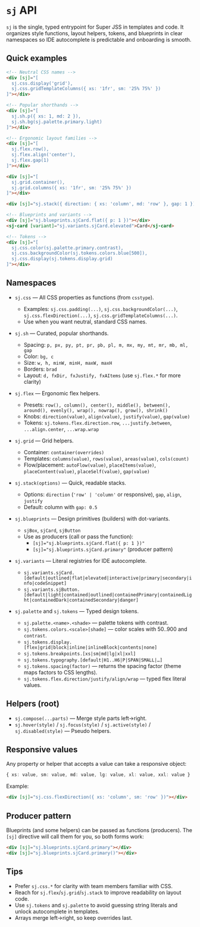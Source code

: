 # `sj` API

`sj` is the single, typed entrypoint for Super JSS in templates and code. It
organizes style functions, layout helpers, tokens, and blueprints in clear
namespaces so IDE autocomplete is predictable and onboarding is smooth.

## Quick examples

```html
<!-- Neutral CSS names -->
<div [sj]="[
  sj.css.display('grid'),
  sj.css.gridTemplateColumns({ xs: '1fr', sm: '25% 75%' })
]"></div>

<!-- Popular shorthands -->
<div [sj]="[
  sj.sh.p({ xs: 1, md: 2 }),
  sj.sh.bg(sj.palette.primary.light)
]"></div>

<!-- Ergonomic layout families -->
<div [sj]="[
  sj.flex.row(),
  sj.flex.align('center'),
  sj.flex.gap(1)
]"></div>

<div [sj]="[
  sj.grid.container(),
  sj.grid.columns({ xs: '1fr', sm: '25% 75%' })
]"></div>

<div [sj]="sj.stack({ direction: { xs: 'column', md: 'row' }, gap: 1 })"></div>

<!-- Blueprints and variants -->
<div [sj]="sj.blueprints.sjCard.flat({ p: 1 })"></div>
<sj-card [variant]="sj.variants.sjCard.elevated">Card</sj-card>

<!-- Tokens -->
<div [sj]="[
  sj.css.color(sj.palette.primary.contrast),
  sj.css.backgroundColor(sj.tokens.colors.blue[500]),
  sj.css.display(sj.tokens.display.grid)
]"></div>
```

## Namespaces

- `sj.css` — All CSS properties as functions (from `csstype`).
  - Examples: `sj.css.padding(...)`, `sj.css.backgroundColor(...)`,
    `sj.css.flexDirection(...)`, `sj.css.gridTemplateColumns(...)`.
  - Use when you want neutral, standard CSS names.

- `sj.sh` — Curated, popular shorthands.
  - Spacing: `p, px, py, pt, pr, pb, pl, m, mx, my, mt, mr, mb, ml, gap`
  - Color: `bg, c`
  - Size: `w, h, minW, minH, maxW, maxH`
  - Borders: `brad`
  - Layout: `d, fxDir, fxJustify, fxAItems` (use `sj.flex.*` for more clarity)

- `sj.flex` — Ergonomic flex helpers.
  - Presets: `row(), column(), center(), middle(), between(), around(), evenly(), wrap(), nowrap(), grow(), shrink()`
  - Knobs: `direction(value)`, `align(value)`, `justify(value)`, `gap(value)`
  - Tokens: `sj.tokens.flex.direction.row`, `...justify.between`, `...align.center`, `...wrap.wrap`

- `sj.grid` — Grid helpers.
  - Container: `container(overrides)`
  - Templates: `columns(value)`, `rows(value)`, `areas(value)`, `cols(count)`
  - Flow/placement: `autoFlow(value)`, `placeItems(value)`, `placeContent(value)`, `placeSelf(value)`, `gap(value)`

- `sj.stack(options)` — Quick, readable stacks.
  - Options: `direction` (`'row' | 'column'` or responsive), `gap`, `align`, `justify`
  - Default: column with `gap: 0.5`

- `sj.blueprints` — Design primitives (builders) with dot-variants.
  - `sjBox`, `sjCard`, `sjButton`
  - Use as producers (call or pass the function):
    - `[sj]="sj.blueprints.sjCard.flat({ p: 1 })"`
    - `[sj]="sj.blueprints.sjCard.primary"` (producer pattern)

- `sj.variants` — Literal registries for IDE autocomplete.
  - `sj.variants.sjCard.[default|outlined|flat|elevated|interactive|primary|secondary|info|codeSnippet]`
  - `sj.variants.sjButton.[default|light|contained|outlined|containedPrimary|containedLight|containedDark|containedSecondary|danger]`

- `sj.palette` and `sj.tokens` — Typed design tokens.
  - `sj.palette.<name>.<shade>` — palette tokens with contrast.
  - `sj.tokens.colors.<scale>[shade]` — color scales with 50..900 and `contrast`.
  - `sj.tokens.display.[flex|grid|block|inline|inlineBlock|contents|none]`
  - `sj.tokens.breakpoints.[xs|sm|md|lg|xl|xxl]`
  - `sj.tokens.typography.[default|H1..H6|P|SPAN|SMALL|…]`
  - `sj.tokens.spacing(factor)` — returns the spacing factor (theme maps factors to CSS lengths).
  - `sj.tokens.flex.direction/justify/align/wrap` — typed flex literal values.

## Helpers (root)

- `sj.compose(...parts)` — Merge style parts left→right.
- `sj.hover(style)` / `sj.focus(style)` / `sj.active(style)` / `sj.disabled(style)` — Pseudo helpers.

## Responsive values

Any property or helper that accepts a value can take a responsive object:

```ts
{ xs: value, sm: value, md: value, lg: value, xl: value, xxl: value }
```

Example:

```html
<div [sj]="sj.css.flexDirection({ xs: 'column', sm: 'row' })"></div>
```

## Producer pattern

Blueprints (and some helpers) can be passed as functions (producers). The
`[sj]` directive will call them for you, so both forms work:

```html
<div [sj]="sj.blueprints.sjCard.primary"></div>
<div [sj]="sj.blueprints.sjCard.primary()"></div>
```

## Tips

- Prefer `sj.css.*` for clarity with team members familiar with CSS.
- Reach for `sj.flex`/`sj.grid`/`sj.stack` to improve readability on layout code.
- Use `sj.tokens` and `sj.palette` to avoid guessing string literals and unlock
  autocomplete in templates.
- Arrays merge left→right, so keep overrides last.

